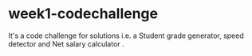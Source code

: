 # week1-codechallenge
It's a code challenge for solutions i.e. a Student grade generator, speed detector and Net salary calculator . 
